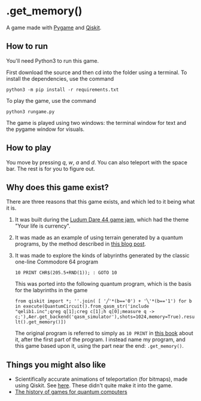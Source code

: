 # .get_memory()

A game made with [Pygame](https://www.pygame.org) and [Qiskit](https://qiskit.org/).

## How to run

You'll need Python3 to run this game.

First download the source and then cd into the folder using a terminal. To install the dependencies, use the command

```python3 -m pip install -r requirements.txt ```

To play the game, use the command

```python3 rungame.py```

The game is played using two windows: the terminal window for text and the pygame window for visuals.

## How to play

You move by pressing *q*, *w*, *a* and *d*. You can also teleport with the space bar. The rest is for you to figure out.

## Why does this game exist?

There are three reasons that this game exists, and which led to it being what it is.

1. It was built during the [Ludum Dare 44 game jam](https://ldjam.com/events/ludum-dare/44), which had the theme "Your life is currency".

2. It was made as an example of using terrain generated by a quantum programs, by the method described in [this blog post](https://medium.com/qiskit/creating-infinite-worlds-with-quantum-computing-5e998e6d21c2).

3. It was made to explore the kinds of labyrinths generated by the classic one-line Commodore 64 program

   ```10 PRINT CHR$(205.5+RND(1)); : GOTO 10```
   
   This was ported into the following quantum program, which is the basis for the labyrinths in the game
   
   ```from qiskit import *; ''.join( [ '╱'*(b=='0') + '╲'*(b=='1') for b in execute(QuantumCircuit().from_qasm_str('include "qelib1.inc";qreg q[1];creg c[1];h q[0];measure q -> c;'),Aer.get_backend('qasm_simulator'),shots=1024,memory=True).result().get_memory()])```
   
   The original program is referred to simply as ```10 PRINT``` in [this book](https://10print.org/) about it, after the first part of the program. I instead name my program, and this game based upon it, using the part near the end: ```.get_memory()```.
   
## Things you might also like

* Scientifically accurate animations of teleportation (for bitmaps), made using Qiskit. See [here](https://github.com/quantumjim/quantograph/blob/master/example.md). These didn't quite make it into the game.
* [The history of games for quantum computers](https://medium.com/@decodoku/the-history-of-games-for-quantum-computers-a1de98859b5a)
